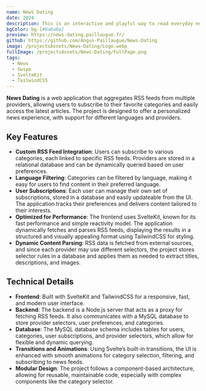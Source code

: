 ```yaml
---
name: News Dating
date: 2024
description: This is an interactive and playful way to read everyday news.
bgColor: bg-[#0a0a0a]
preview: https://news-dating.paillaugue.fr/
github: https://github.com/Angus-Paillaugue/News-Dating
image: /projectsAssets/News-Dating/Logo.webp
fullImage: /projectsAssets/News-Dating/FullPage.png
tags:
  - News
  - Swipe
  - SvelteKit
  - TailwindCSS
---
```



**News Dating** is a web application that aggregates RSS feeds from multiple providers, allowing users to subscribe to their favorite categories and easily access the latest articles. The project is designed to offer a personalized news experience, with support for different languages and providers.


## Key Features

 - **Custom RSS Feed Integration**: Users can subscribe to various categories, each linked to specific RSS feeds. Providers are stored in a relational database and can be dynamically queried based on user preferences.
 - **Language Filtering**: Categories can be filtered by language, making it easy for users to find content in their preferred language.
 - **User Subscriptions**: Each user can manage their own set of subscriptions, stored in a database and easily updateable from the UI. The application tracks their preferences and delivers content tailored to their interests.
 - **Optimized for Performance**: The frontend uses SvelteKit, known for its fast performance and simple reactivity model. The application dynamically fetches and parses RSS feeds, displaying the results in a structured and visually appealing format using TailwindCSS for styling.
 - **Dynamic Content Parsing**: RSS data is fetched from external sources, and since each provider may use different selectors, the project stores selector rules in a database and applies them as needed to extract titles, descriptions, and images.


## Technical Details

 - **Frontend**: Built with SvelteKit and TailwindCSS for a responsive, fast, and modern user interface.
 - **Backend**: The backend is a Node.js server that acts as a proxy for fetching RSS feeds. It also communicates with a MySQL database to store provider selectors, user preferences, and categories.
 - **Database**: The MySQL database schema includes tables for users, categories, user subscriptions, and provider selectors, which allow for flexible and dynamic querying.
 - **Transitions and Animations**: Using Svelte’s built-in transitions, the UI is enhanced with smooth animations for category selection, filtering, and subscribing to news feeds.
 - **Modular Design**: The project follows a component-based architecture, allowing for reusable, maintainable code, especially with complex components like the category selector.

